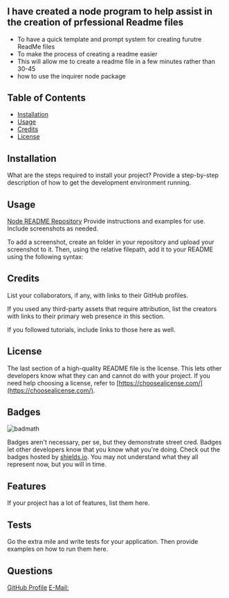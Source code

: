 # <ReadMe Generator>
## I have created a node program to help assist in the creation of prfessional Readme files
- To have a quick template and prompt system for creating furutre ReadMe files
- To make the process of creating a readme easier
- This will allow me to create a readme file in a few minutes rather than 30-45
- how to use the inquirer node package
## Table of Contents 
- [Installation](#installation)
- [Usage](#usage)
- [Credits](#credits)
- [License](#license)
## Installation
What are the steps required to install your project? Provide a step-by-step description of how to get the development environment running.
## Usage
[Node README Repository](https://github.com/AMess33/NodeREADME)
Provide instructions and examples for use. Include screenshots as needed.

To add a screenshot, create an  folder in your repository and upload your screenshot to it. Then, using the relative filepath, add it to your README using the following syntax:

## Credits

List your collaborators, if any, with links to their GitHub profiles.

If you used any third-party assets that require attribution, list the creators with links to their primary web presence in this section.

If you followed tutorials, include links to those here as well.

## License

The last section of a high-quality README file is the license. This lets other developers know what they can and cannot do with your project. If you need help choosing a license, refer to [https://choosealicense.com/](https://choosealicense.com/).



## Badges

![badmath](https://img.shields.io/github/languages/top/lernantino/badmath)

Badges aren't necessary, per se, but they demonstrate street cred. Badges let other developers know that you know what you're doing. Check out the badges hosted by [shields.io](https://shields.io/). You may not understand what they all represent now, but you will in time.

## Features

If your project has a lot of features, list them here.


## Tests

Go the extra mile and write tests for your application. Then provide examples on how to run them here.

## Questions

[GitHub Profile](https://github.com/AMess33)
[E-Mail:](amess3309@gmail.com)
